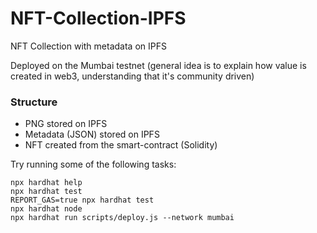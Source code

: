 # NFT-Collection-IPFS

NFT Collection with metadata on IPFS

Deployed on the Mumbai testnet (general idea is to explain how value is created in web3, understanding that it's community driven)

### Structure

- PNG stored on IPFS
- Metadata (JSON) stored on IPFS
- NFT created from the smart-contract (Solidity)

Try running some of the following tasks:

```shell
npx hardhat help
npx hardhat test
REPORT_GAS=true npx hardhat test
npx hardhat node
npx hardhat run scripts/deploy.js --network mumbai
```
